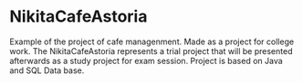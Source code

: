 # NikitaCafeAstoria
Example of the project of cafe managenment. Made as a project for  college work.
The NikitaCafeAstoria represents a trial project that will be presented afterwards as a study project for exam session. Project is based on Java and SQL Data base.
